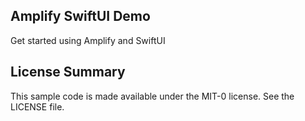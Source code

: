 ## Amplify SwiftUI Demo

Get started using Amplify and SwiftUI

## License Summary

This sample code is made available under the MIT-0 license. See the LICENSE file.
